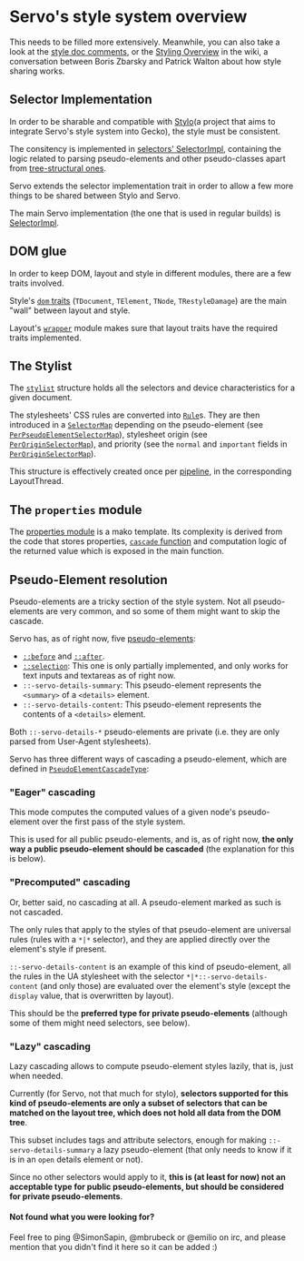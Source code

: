 # Servo's style system overview

This needs to be filled more extensively. Meanwhile, you can also take a look at
the [style doc comments][style-doc], or the [Styling
Overview][wiki-styling-overview] in the wiki, a conversation between
Boris Zbarsky and Patrick Walton about how style sharing works.

<a name="selector-impl"></a>
## Selector Implementation

In order to be sharable and compatible with [Stylo][stylo](a project that aims 
to integrate Servo's style system into Gecko), the style must be consistent.

The consitency is implemented in [selectors' SelectorImpl][selector-impl], 
containing the logic related to parsing pseudo-elements and other pseudo-classes 
apart from [tree-structural ones][tree-structural-pseudo-classes].

Servo extends the selector implementation trait in order to allow a few more
things to be shared between Stylo and Servo.

The main Servo implementation (the one that is used in regular builds) is
[SelectorImpl][servo-selector-impl].

<a name="dom-glue"></a>
## DOM glue

In order to keep DOM, layout and style in different modules, there are a few
traits involved.

Style's [`dom` traits][style-dom-traits] (`TDocument`, `TElement`, `TNode`,
`TRestyleDamage`) are the main "wall" between layout and style.

Layout's [`wrapper`][layout-wrapper] module makes sure that
layout traits have the required traits implemented.

<a name="stylist"></a>
## The Stylist

The [`stylist`][stylist] structure holds all the selectors and
device characteristics for a given document.

The stylesheets' CSS rules are converted into [`Rule`][selectors-rule]s.
They are then introduced in a [`SelectorMap`][selectors-selectormap] depending
on the pseudo-element (see [`PerPseudoElementSelectorMap`][per-pseudo-selectormap]),
stylesheet origin (see [`PerOriginSelectorMap`][per-origin-selectormap]), and
priority (see the `normal` and `important` fields in
[`PerOriginSelectorMap`][per-origin-selectormap]).

This structure is effectively created once per [pipeline][docs-pipeline], in the
corresponding LayoutThread.

<a name="properties"></a>
## The `properties` module

The [properties module][properties-module] is a mako template. Its complexity is derived 
from the code that stores properties, [`cascade` function][properties-cascade-fn] and computation logic of the returned value which is exposed in the main function.

<a name="pseudo-elements"></a>
## Pseudo-Element resolution

Pseudo-elements are a tricky section of the style system. Not all
pseudo-elements are very common, and so some of them might want to skip the
cascade.

Servo has, as of right now, five [pseudo-elements][servo-pseudo-elements]:

 * [`::before`][mdn-pseudo-before] and [`::after`][mdn-pseudo-after].
 * [`::selection`][mdn-pseudo-selection]: This one is only partially
     implemented, and only works for text inputs and textareas as of right now.
 * `::-servo-details-summary`: This pseudo-element represents the `<summary>` of
     a `<details>` element.
 * `::-servo-details-content`: This pseudo-element represents the contents of
     a `<details>` element.

Both `::-servo-details-*` pseudo-elements are private (i.e. they are only parsed
from User-Agent stylesheets).

Servo has three different ways of cascading a pseudo-element, which are defined
in [`PseudoElementCascadeType`][pseudo-cascade-type]:

<a name="pe-cascading-eager"></a>
### "Eager" cascading

This mode computes the computed values of a given node's pseudo-element over the
first pass of the style system.

This is used for all public pseudo-elements, and is, as of right now, **the only
way a public pseudo-element should be cascaded** (the explanation for this is
below).

<a name="pe-cascading-precomputed"></a>
### "Precomputed" cascading

Or, better said, no cascading at all. A pseudo-element marked as such is not
cascaded.

The only rules that apply to the styles of that pseudo-element are universal
rules (rules with a `*|*` selector), and they are applied directly over the
element's style if present.

`::-servo-details-content` is an example of this kind of pseudo-element, all the
rules in the UA stylesheet with the selector `*|*::-servo-details-content` (and
only those) are evaluated over the element's style (except the `display` value,
that is overwritten by layout).

This should be the **preferred type for private pseudo-elements** (although some
of them might need selectors, see below).

<a name="pe-cascading-lazy"></a>
### "Lazy" cascading

Lazy cascading allows to compute pseudo-element styles lazily, that is, just
when needed.

Currently (for Servo, not that much for stylo), **selectors supported for this
kind of pseudo-elements are only a subset of selectors that can be matched on
the layout tree, which does not hold all data from the DOM tree**.

This subset includes tags and attribute selectors, enough for making
`::-servo-details-summary` a lazy pseudo-element (that only needs to know
if it is in an `open` details element or not).

Since no other selectors would apply to it, **this is (at least for now) not an
acceptable type for public pseudo-elements, but should be considered for private
pseudo-elements**.

#### Not found what you were looking for?

Feel free to ping @SimonSapin, @mbrubeck or @emilio on irc, and please mention
that you didn't find it here so it can be added :)

[style-doc]: https://doc.servo.org/style/index.html
[wiki-styling-overview]: https://github.com/servo/servo/wiki/Styling-overview
[stylo]: https://public.etherpad-mozilla.org/p/stylo
[selector-impl]: https://doc.servo.org/selectors/parser/trait.SelectorImpl.html
[selector-impl-ext]: https://doc.servo.org/style/selector_parser/trait.SelectorImplExt.html
[servo-selector-impl]: https://doc.servo.org/style/servo/selector_parser/struct.SelectorImpl.html
[tree-structural-pseudo-classes]: https://www.w3.org/TR/selectors4/#structural-pseudos
[style-dom-traits]: https://doc.servo.org/style/dom/index.html
[layout-wrapper]: https://doc.servo.org/layout/wrapper/index.html
[pseudo-cascade-type]: https://doc.servo.org/style/selector_parser/enum.PseudoElementCascadeType.html
[servo-pseudo-elements]: https://doc.servo.org/style/selector_parser/enum.PseudoElement.html
[mdn-pseudo-before]: https://developer.mozilla.org/en/docs/Web/CSS/::before
[mdn-pseudo-after]: https://developer.mozilla.org/en/docs/Web/CSS/::after
[mdn-pseudo-selection]: https://developer.mozilla.org/en/docs/Web/CSS/::selection
[stylist]: https://doc.servo.org/style/stylist/struct.Stylist.html
[selectors-selectormap]: https://doc.servo.org/style/selector_map/struct.SelectorMap.html
[selectors-rule]: https://doc.servo.org/style/stylist/struct.Rule.html
[per-pseudo-selectormap]: https://doc.servo.org/style/selector_parser/struct.PerPseudoElementMap.html
[per-origin-selectormap]: https://doc.servo.org/style/stylist/struct.PerOriginSelectorMap.html
[docs-pipeline]: https://github.com/servo/servo/blob/master/docs/glossary.md#pipeline
[properties-module]: https://doc.servo.org/style/properties/index.html
[properties-cascade-fn]: https://doc.servo.org/style/properties/fn.cascade.html
